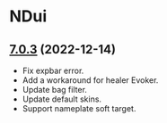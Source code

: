 # NDui

## [7.0.3](https://github.com/siweia/NDui/tree/7.0.3) (2022-12-14)

- Fix expbar error.
- Add a workaround for healer Evoker.
- Update bag filter.
- Update default skins.
- Support nameplate soft target.